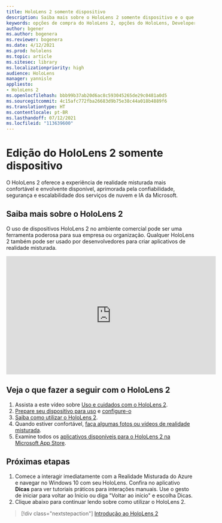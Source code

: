 ```yaml
---
title: HoloLens 2 somente dispositivo
description: Saiba mais sobre o HoloLens 2 somente dispositivo e o que fazer após adquirir um.
keywords: opções de compra do HoloLens 2, opções do HoloLens, Developer Edition
author: bgener
ms.author: bogenera
ms.reviewer: bogenera
ms.date: 4/12/2021
ms.prod: hololens
ms.topic: article
ms.sitesec: library
ms.localizationpriority: high
audience: HoloLens
manager: yannisle
appliesto:
- HoloLens 2
ms.openlocfilehash: bbb99b37ab20d6ac8c593045265de29c0481a0d5
ms.sourcegitcommit: 4c15afc772fba26683d9b75e38c44a018b4889f6
ms.translationtype: HT
ms.contentlocale: pt-BR
ms.lasthandoff: 07/12/2021
ms.locfileid: "113639600"
---
```

# <a name="hololens-2-device-only-edition"></a>Edição do HoloLens 2 somente dispositivo

O HoloLens 2 oferece a experiência de realidade misturada mais confortável e envolvente disponível, aprimorada pela confiabilidade, segurança e escalabilidade dos serviços de nuvem e IA da Microsoft.

## <a name="learn-about-hololens-2"></a>Saiba mais sobre o HoloLens 2
O uso de dispositivos HoloLens 2 no ambiente comercial pode ser uma ferramenta poderosa para sua empresa ou organização. Qualquer HoloLens 2 também pode ser usado por desenvolvedores para criar aplicativos de realidade misturada.

<iframe width="560" height="315" src="https://www.youtube.com/embed/XwOnHqiNAeU" frameborder="0" allow="accelerometer; autoplay; clipboard-write; encrypted-media; gyroscope; picture-in-picture" allowfullscreen></iframe>

## <a name="heres-what-to-do-next-with-the-hololens-2"></a>Veja o que fazer a seguir com o HoloLens 2

1. Assista a este vídeo sobre [Uso e cuidados com o HoloLens 2](/hololens/hololens2-maintenance##HoloLens-2-Use-and-Care).
1. [Prepare seu dispositivo para uso](/hololens/hololens2-setup) e [configure-o](/hololens/hololens2-start)
1. [Saiba como utilizar o HoloLens 2](/hololens/holographic-home).
1. Quando estiver confortável, [faça algumas fotos ou vídeos de realidade misturada](/hololens/holographic-photos-and-videos).
1. Examine todos os [aplicativos disponíveis para o HoloLens 2 na Microsoft App Store](/hololens/holographic-store-apps).

## <a name="next-steps"></a>Próximas etapas

1. Comece a interagir imediatamente com a Realidade Misturada do Azure e navegar no Windows 10 com seu HoloLens. Confira no aplicativo **Dicas** para ver tutoriais práticos para interações manuais. Use o gesto de iniciar para voltar ao Início ou diga "Voltar ao início" e escolha Dicas.
1. Clique abaixo para continuar lendo sobre como utilizar o HoloLens 2.

> [!div class="nextstepaction"]
> [Introdução ao HoloLens 2](hololens2-basic-usage.md)